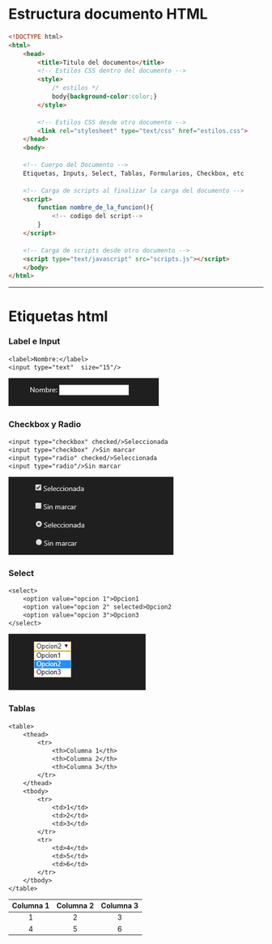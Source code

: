 # Estructura documento HTML

```html
<!DOCTYPE html>
<html>
    <head>
        <title>Titulo del documento</title>
        <!-- Estilos CSS dentro del documento -->
        <style>
            /* estilos */
            body{background-color:color;}
        </style>

        <!-- Estilos CSS desde otro documento -->
        <link rel="stylesheet" type="text/css" href="estilos.css">
    </head>
    <body>

    <!-- Cuerpo del Documento -->
    Etiquetas, Inputs, Select, Tablas, Formularios, Checkbox, etc

    <!-- Carga de scripts al finalizar la carga del documento -->
    <script>
        function nombre_de_la_funcion(){
            <!-- codigo del script-->
        }
    </script>

    <!-- Carga de scripts desde otro documento -->
    <script type="text/javascript" src="scripts.js"></script>
    </body>
</html>
```

***

# Etiquetas html

### Label e Input

```
<label>Nombre:</label> 
<input type="text"  size="15"/>
```

![Label Input](label.jpg "Label e Input")

### Checkbox y Radio

```
<input type="checkbox" checked/>Seleccionada
<input type="checkbox" />Sin marcar
<input type="radio" checked/>Seleccionada
<input type="radio"/>Sin marcar
```
![Checkbox Radio](checkbox.jpg "Checkbox y Radio")

### Select

```
<select>
    <option value="opcion 1">Opcion1
    <option value="opcion 2" selected>Opcion2
    <option value="opcion 3">Opcion3
</select>
```
![Select](select.jpg "Select")


### Tablas

```
<table>
    <thead>
        <tr>
            <th>Columna 1</th>
            <th>Columna 2</th>
            <th>Columna 3</th>
        </tr>
    </thead>
    <tbody>
        <tr>
            <td>1</td>
            <td>2</td>
            <td>3</td>
        </tr>
        <tr>
            <td>4</td>
            <td>5</td>
            <td>6</td>
        </tr>
    </tbody>
</table>
```

| Columna 1 | Columna 2 | Columna 3 |
|:---:|:---:|:---:|
|1|2|3|
|4|5|6|

